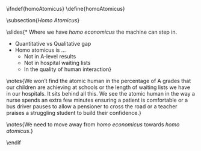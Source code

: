\ifndef{homoAtomicus}
\define{homoAtomicus}

\subsection{*Homo Atomicus*}

\slides{* Where we have *homo economicus* the machine can step in.
* Quantitative vs Qualitative gap
* Homo atomicus is ...
  * Not in A-level results
  * Not in hospital waiting lists
  * In the quality of human interaction}

\notes{We won’t find the atomic human in the percentage of A grades that our children are achieving at schools or the length of waiting lists we have in our hospitals. It sits behind all this. We see the atomic human in the way a nurse spends an extra few minutes ensuring a patient is comfortable or a bus driver pauses to allow a pensioner to cross the road or a teacher praises a struggling student to build their confidence.}

\notes{We need to move away from *homo economicus* towards *homo atomicus*.}

\endif
